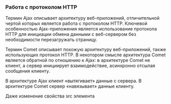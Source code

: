 ### Работа с протоколом HTTP
Термин Ajax описывает архитектуру веб-приложений, отличительной чертой которых является работа с протоколом HTTP. Ключевой особенностью Ajax-приложения является использование протокола HTTP для инициации обмена данными с веб-сервером без необходимости перезагружать страницу.

Термин Comet описывает похожую архитектуру веб-приложений, также использующих протокол HTTP. В некотором смысле
архитектура Comet является обратной по отношению к Ajax: в архитектуре Comet не клиент, а сервер инициирует
взаимодействие, асинхронно отсылая сообщения клиенту.

В архитектуре Ajax клиент «вытягивает» данные с сервера. В архитектуре Comet сервер «навязывает» данные клиенту.

Даже изменение свойства src элемента <script> может использоваться для инициирования HTTP-запроса GET. Использование
элементов <script> для работы с протоколом HTTP выглядит особенно привлекательно, потому что они не являются субъектами политики общего происхождения и могут использоваться для взаимодействий с разными серверами.

### Использование объекта XMLHttpRequest
Прикладной интерфейс к протоколу HTTP в броузерах определяется в виде класса XMLHttpRequest. Объект XMLHttpRequest не является прикладным интерфейсом уровня протокола, он обеспечивает прикладной интерфейс уровня броузера. Броузер сам заботится о cookies, переадресации, кэшировании и прокси-серверах, а вам достаточно позаботиться только о запросах и ответах.  Каждый экземпляр этого класса представляет единственную пару запрос/ответ, а свойства и методы объекта позволяют определять параметры запроса и извлекать данные из ответа.

HTTP-запрос состоит из четырех частей:
 * метод HTTP-запроса или тип «операции»
 * запрашиваемый URL-адрес
 * необязательные заголовки запроса, которые могут включать информацию для аутентификации
 * необязательное тело запроса

                                var request = new XMLHttpRequest();
                                request.open(
                                    "GET", // Запрос типа HTTP GET 
                                    "data.csv" // на получение содержимого по этому URL-адресу
                                );
                                request.setRequestHeader("Content-Type", "text/plain"); // установка заголовка
                                request.send(null); // передача тела запроса

HTTP-ответ, возвращаемый сервером, состоит из трех частей:
  • числовое и текстовое значение, определяющее код состояния, свидетельствующий об успехе или об ошибке
  • набор заголовков ответа
  • тело ответа

Чтобы определить момент получения ответа, необходимо обрабатывать событие «readystatechange» (или событие «progress»,
определяемое новой спецификацией «XHR2»), возбуждаемое в объекте XMLHttpRequest.

Свойство readyState – это целочисленное значение, определяющее код состояния HTTP-запроса;

                               Константа          Значение                   Смысл
                                UNSENT                0          Метод open() еще не был вызван
                                OPENED                1              Метод open() был вызван
                            HEADERS_RECEIVED          2              Были получены заголовки
                                LOADING               3              Идет прием тела ответа
                                 DONE                 4              Прием ответа завершен

Чтобы обрабатывать события «readystatechange», нужно присвоить функцию обработчика события свойству onreadystatechange объекта XMLHttpRequest.

overrideMimeType() - с его помощью можно определить MIME-тип ответа сервера, лучше подходящий для веб-приложения,
чем возвращаемый сервером.

### События, возникающие в ходе выполнения HTTP-запроса
Раньше для определения момента завершения HTTP-запроса использовалось событие «readystatechange». Проект спецификации
«XHR2» определяет более удобный набор событий. В этой новой модели событий объект XMLHttpRequest генерирует различные
типы событий на разных этапах выполнения запроса, благодаря чему отпадает необходимость проверять значение свойства
readyState.

Когда вызывается метод send(), один раз возбуждается событие «loadstart». В ходе загрузки ответа сервера объект
XMLHttpRequest возбуждает серию событий «progress», обычно каждые 50 миллисекунд или около того, которые можно
использовать для обратной связи с пользователем, чтобы информировать его о ходе выполнения запроса. Если запрос
завершается очень быстро, событие «progress» может и не возбуждаться. По завершении запроса возбуждается событие
«load».

Существуют три разные ситуации, когда HTTP-запрос оканчивается неудачей, которым соответствуют три события:
 * Если предельное время ожидания ответа истекло, генерируется событие «timeout».
 * Если выполнение запроса было прервано, генерируется событие «abort».
 * Если выполнению запроса могут препятствовать другие ошибки в сети, генерируется событие «error».

                                        var oReq = new XMLHttpRequest();

                                        oReq.addEventListener("progress", updateProgress, false);
                                        oReq.addEventListener("load", transferComplete, false);
                                        oReq.addEventListener("error", transferFailed, false);
                                        oReq.addEventListener("abort", transferCanceled, false);

                                        oReq.open();

Определяя наличие этих свойств, можно даже проверить поддержку соответствующих событий в броузере:

                                        if ("onprogress" in (new XMLHttpRequest())) {
                                            // События, возникающие в ходе выполнения
                                            // запроса, поддерживаются
                                        }

Объект события, связанный с этими событиями, возникающими в ходе выполнения запроса, в дополнение к свойствам
обычного объекта Event, добавляет три полезных свойства:
 * loaded - определяет количество байтов, переданных к моменту возбуждения события.
 * total - содержит общий объем (в байтах) загружаемых данных.
 * lengthComputable - содержит значение true, если общий объем содержимого известен, и false – в противном случае.

                                        request.onprogress = function(event) {
                                            if (e.lengthComputable) {
                                                var res = 100 * event.loaded / event.total;
                                                progress.innerHTML = Math.round(res) + "% Выполнено";
                                            }
                                        }

### Прерывание запросов и предельное время ожидания
Выполнение HTTP-запроса можно прерывать вызовом метода abort() объекта XMLHttpRequest, вызов метода abort() генерирует
событие «abort».

Основная причина для вызова метода abort() – появление необходимости отменить запрос, превышение предельного времени
ожидания или если ответ становится ненужным. Допустим, что объект XMLHttpRequest используется для запроса подсказки
в механизме автодополнения для текстового поля ввода. Если пользователь успеет ввести в поле новый символ еще до того,
как подсказка будет получена с сервера, надобность в этой подсказке отпадает и запрос можно прервать.

Спецификация «XHR2» определяет свойство timeout, в котором указывается промежуток времени в миллисекундах, после
которого запрос автоматически будет прерван, а также определяет событие «timeout», которое должно генерироваться
(вместо события «abort») по истечении установленного промежутка времени.

### Выполнение HTTP-запросов с помощью <script>: JSONP
Элемент <script> можно использовать в качестве Ajax-транспорта: если создать тег <script src>, то при добавлении в документ, броузер сгенерирует HTTP-запрос, чтобы загрузить содержимое ресурса по указанному URL-адресу. В ответ сервер может прислать скрипт, содержащий нужные данные.

                                                function addScript(src) {
                                                    var elem = document.createElement("script");
                                                    elem.src = src;
                                                    document.head.appendChild(elem);
                                                }

                                                addScript('user?id=123');

Основная причина, почему элементы <script> являются удобным Ajax-транспортом, состоит в том, что они не являются
субъектами политики общего происхождения и их можно использовать для запроса данных с других серверов. Вторая причина
состоит в том, что элементы <script> автоматически декодируют (т. е. выполняют) тело ответа, содержащего данные в формате JSON. в теле ответа на HTTP-запрос возвращаются данные в формате JSON. Символ «P» означает «padding», или «prefix».

Пример работы с JSONP:
1. Вместе с запросом клиент в специальном, заранее оговорённом, параметре передаёт название функции. Обычно такой параметр называется callback. Например :

                                          addScript('user?id=123&callback=onUserData');

2. Сервер кодирует данные в JSON и оборачивает их в вызов функции, название которой получает из параметра callback:

                                          // ответ сервера
                                          onUserData({ name: "Вася", age: 25 });

Это и называется JSONP («JSON with Padding»).